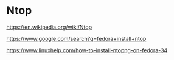 # Ntop
https://en.wikipedia.org/wiki/Ntop

https://www.google.com/search?q=fedora+install+ntop

https://www.linuxhelp.com/how-to-install-ntopng-on-fedora-34
